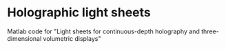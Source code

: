 # Holographic light sheets
Matlab code for "Light sheets for continuous-depth holography and three-dimensional volumetric displays"
